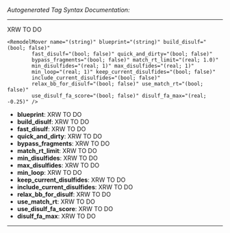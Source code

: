 _Autogenerated Tag Syntax Documentation:_

---
XRW TO DO

```
<RemodelMover name="(string)" blueprint="(string)" build_disulf="(bool; false)"
        fast_disulf="(bool; false)" quick_and_dirty="(bool; false)"
        bypass_fragments="(bool; false)" match_rt_limit="(real; 1.0)"
        min_disulfides="(real; 1)" max_disulfides="(real; 1)"
        min_loop="(real; 1)" keep_current_disulfides="(bool; false)"
        include_current_disulfides="(bool; false)"
        relax_bb_for_disulf="(bool; false)" use_match_rt="(bool; false)"
        use_disulf_fa_score="(bool; false)" disulf_fa_max="(real; -0.25)" />
```

-   **blueprint**: XRW TO DO
-   **build_disulf**: XRW TO DO
-   **fast_disulf**: XRW TO DO
-   **quick_and_dirty**: XRW TO DO
-   **bypass_fragments**: XRW TO DO
-   **match_rt_limit**: XRW TO DO
-   **min_disulfides**: XRW TO DO
-   **max_disulfides**: XRW TO DO
-   **min_loop**: XRW TO DO
-   **keep_current_disulfides**: XRW TO DO
-   **include_current_disulfides**: XRW TO DO
-   **relax_bb_for_disulf**: XRW TO DO
-   **use_match_rt**: XRW TO DO
-   **use_disulf_fa_score**: XRW TO DO
-   **disulf_fa_max**: XRW TO DO

---
